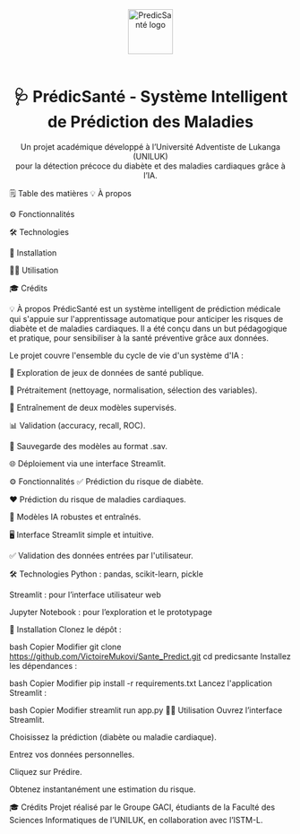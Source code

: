 <div align="center"> <img src="https://i.imgur.com/EQ4RSxw.png" width="80" height="80" alt="PredicSanté logo"/> <br /><br /> <h1>🩺 PrédicSanté - Système Intelligent de Prédiction des Maladies</h1> <p> Un projet académique développé à l’Université Adventiste de Lukanga (UNILUK)<br/> pour la détection précoce du diabète et des maladies cardiaques grâce à l’IA. </p> </div>

🗒️ Table des matières
💡 À propos

⚙️ Fonctionnalités

🛠️ Technologies

🚀 Installation

👨‍⚕️ Utilisation

🎓 Crédits

<a name="à-propos">💡 À propos</a>
PrédicSanté est un système intelligent de prédiction médicale qui s'appuie sur l'apprentissage automatique pour anticiper les risques de diabète et de maladies cardiaques. Il a été conçu dans un but pédagogique et pratique, pour sensibiliser à la santé préventive grâce aux données.

Le projet couvre l'ensemble du cycle de vie d'un système d'IA :

🧪 Exploration de jeux de données de santé publique.

🧼 Prétraitement (nettoyage, normalisation, sélection des variables).

🤖 Entraînement de deux modèles supervisés.

📊 Validation (accuracy, recall, ROC).

💾 Sauvegarde des modèles au format .sav.

🌐 Déploiement via une interface Streamlit.

<a name="fonctionnalités">⚙️ Fonctionnalités</a>
✅ Prédiction du risque de diabète.

❤️ Prédiction du risque de maladies cardiaques.

🧠 Modèles IA robustes et entraînés.

🖥️ Interface Streamlit simple et intuitive.

✅ Validation des données entrées par l'utilisateur.

<a name="technologies">🛠️ Technologies</a>
Python : pandas, scikit-learn, pickle

Streamlit : pour l’interface utilisateur web

Jupyter Notebook : pour l’exploration et le prototypage

<a name="installation">🚀 Installation</a>
Clonez le dépôt :

bash
Copier
Modifier
git clone https://github.com/VictoireMukovi/Sante_Predict.git
cd predicsante
Installez les dépendances :

bash
Copier
Modifier
pip install -r requirements.txt
Lancez l'application Streamlit :

bash
Copier
Modifier
streamlit run app.py
<a name="utilisation">👨‍⚕️ Utilisation</a>
Ouvrez l’interface Streamlit.

Choisissez la prédiction (diabète ou maladie cardiaque).

Entrez vos données personnelles.

Cliquez sur Prédire.

Obtenez instantanément une estimation du risque.

<a name="crédits">🎓 Crédits</a>
Projet réalisé par le Groupe GACI, étudiants de la Faculté des Sciences Informatiques de l’UNILUK, en collaboration avec l’ISTM-L.